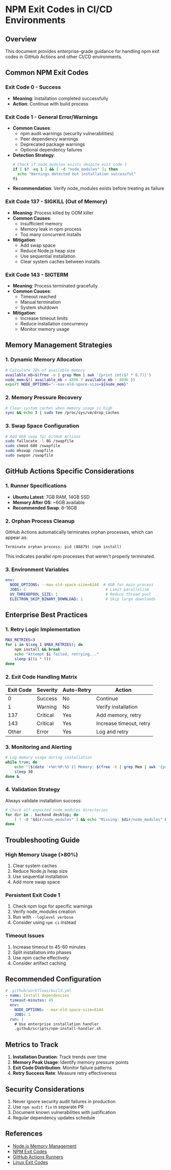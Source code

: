 # NPM Exit Codes in CI/CD Environments

## Overview

This document provides enterprise-grade guidance for handling npm exit codes in GitHub Actions and other CI/CD environments.

## Common NPM Exit Codes

### Exit Code 0 - Success
- **Meaning**: Installation completed successfully
- **Action**: Continue with build process

### Exit Code 1 - General Error/Warnings
- **Common Causes**:
  - npm audit warnings (security vulnerabilities)
  - Peer dependency warnings
  - Deprecated package warnings
  - Optional dependency failures
- **Detection Strategy**:
  ```bash
  # Check if node_modules exists despite exit code 1
  if [ $? -eq 1 ] && [ -d "node_modules" ]; then
    echo "Warnings detected but installation successful"
  fi
  ```
- **Recommendation**: Verify node_modules exists before treating as failure

### Exit Code 137 - SIGKILL (Out of Memory)
- **Meaning**: Process killed by OOM killer
- **Common Causes**:
  - Insufficient memory
  - Memory leak in npm process
  - Too many concurrent installs
- **Mitigation**:
  - Add swap space
  - Reduce Node.js heap size
  - Use sequential installation
  - Clear system caches between installs

### Exit Code 143 - SIGTERM
- **Meaning**: Process terminated gracefully
- **Common Causes**:
  - Timeout reached
  - Manual termination
  - System shutdown
- **Mitigation**:
  - Increase timeout limits
  - Reduce installation concurrency
  - Monitor memory usage

## Memory Management Strategies

### 1. Dynamic Memory Allocation
```bash
# Calculate 70% of available memory
available_mb=$(free -m | grep Mem | awk '{print int($7 * 0.7)}')
node_mem=$(( available_mb < 4096 ? available_mb : 4096 ))
export NODE_OPTIONS="--max-old-space-size=${node_mem}"
```

### 2. Memory Pressure Recovery
```bash
# Clear system caches when memory usage is high
sync && echo 3 | sudo tee /proc/sys/vm/drop_caches
```

### 3. Swap Space Configuration
```bash
# Add 8GB swap for GitHub Actions
sudo fallocate -l 8G /swapfile
sudo chmod 600 /swapfile
sudo mkswap /swapfile
sudo swapon /swapfile
```

## GitHub Actions Specific Considerations

### 1. Runner Specifications
- **Ubuntu Latest**: 7GB RAM, 14GB SSD
- **Memory After OS**: ~6GB available
- **Recommended Swap**: 8-16GB

### 2. Orphan Process Cleanup
GitHub Actions automatically terminates orphan processes, which can appear as:
```
Terminate orphan process: pid (88879) (npm install)
```

This indicates parallel npm processes that weren't properly terminated.

### 3. Environment Variables
```yaml
env:
  NODE_OPTIONS: --max-old-space-size=6144  # 6GB for main process
  JOBS: 1                                   # Limit parallelism
  UV_THREADPOOL_SIZE: 1                     # Reduce thread pool
  ELECTRON_SKIP_BINARY_DOWNLOAD: 1          # Skip large downloads
```

## Enterprise Best Practices

### 1. Retry Logic Implementation
```bash
MAX_RETRIES=3
for i in $(seq 1 $MAX_RETRIES); do
    npm install && break
    echo "Attempt $i failed, retrying..."
    sleep $((i * 5))
done
```

### 2. Exit Code Handling Matrix
| Exit Code | Severity | Auto-Retry | Action |
|-----------|----------|------------|--------|
| 0         | Success  | No         | Continue |
| 1         | Warning  | No         | Verify installation |
| 137       | Critical | Yes        | Add memory, retry |
| 143       | Critical | Yes        | Increase timeout, retry |
| Other     | Error    | Yes        | Log and retry |

### 3. Monitoring and Alerting
```bash
# Log memory usage during installation
while true; do
    echo "[$(date '+%H:%M:%S')] Memory: $(free -h | grep Mem | awk '{print $3"/"$2}')"
    sleep 30
done &
```

### 4. Validation Strategy
Always validate installation success:
```bash
# Check all expected node_modules directories
for dir in . backend desktop; do
    [ ! -d "$dir/node_modules" ] && echo "Missing: $dir/node_modules" && exit 1
done
```

## Troubleshooting Guide

### High Memory Usage (>80%)
1. Clear system caches
2. Reduce Node.js heap size
3. Use sequential installation
4. Add more swap space

### Persistent Exit Code 1
1. Check npm logs for specific warnings
2. Verify node_modules creation
3. Run with `--loglevel verbose`
4. Consider using `npm ci` instead

### Timeout Issues
1. Increase timeout to 45-60 minutes
2. Split installation into phases
3. Use npm cache effectively
4. Consider artifact caching

## Recommended Configuration

```yaml
# .github/workflows/build.yml
- name: Install dependencies
  timeout-minutes: 45
  env:
    NODE_OPTIONS: --max-old-space-size=6144
    JOBS: 1
  run: |
    # Use enterprise installation handler
    .github/scripts/npm-install-handler.sh
```

## Metrics to Track

1. **Installation Duration**: Track trends over time
2. **Memory Peak Usage**: Identify memory pressure points
3. **Exit Code Distribution**: Monitor failure patterns
4. **Retry Success Rate**: Measure retry effectiveness

## Security Considerations

1. Never ignore security audit failures in production
2. Use `npm audit fix` in separate PR
3. Document known vulnerabilities with justification
4. Regular dependency updates schedule

## References

- [Node.js Memory Management](https://nodejs.org/api/cli.html#--max-old-space-sizesize-in-megabytes)
- [NPM Exit Codes](https://docs.npmjs.com/cli/v8/using-npm/exit-codes)
- [GitHub Actions Runners](https://docs.github.com/en/actions/using-github-hosted-runners/about-github-hosted-runners)
- [Linux Exit Codes](https://tldp.org/LDP/abs/html/exitcodes.html)